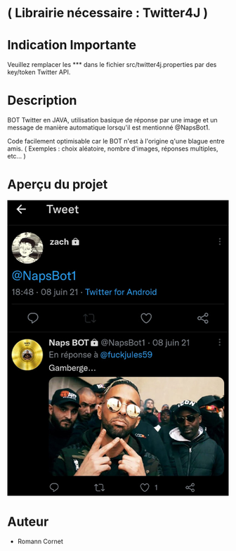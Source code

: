 # ( Librairie nécessaire : Twitter4J )

# Indication Importante

 Veuillez remplacer les *** dans le fichier src/twitter4j.properties par des key/token Twitter API.
 
# Description
 
 BOT Twitter en JAVA, utilisation basique de réponse par une image et un message de manière automatique lorsqu'il est mentionné @NapsBot1.

 Code facilement optimisable car le BOT n'est à l'origine q'une blague entre amis. ( Exemples : choix aléatoire, nombre d'images, réponses multiples, etc... ) 
 
# Aperçu du projet 

![](captures/Capture_2.jpg)

# Auteur
 
 - Romann Cornet
